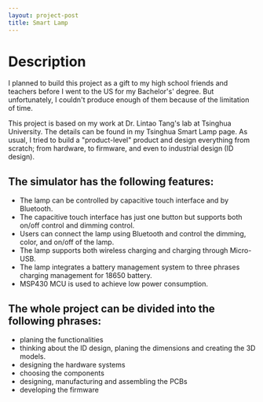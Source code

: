 ```yaml
---
layout: project-post
title: Smart Lamp
---
```


# Description
I planned to build this project as a gift to my high school friends and teachers before I went to the US for my Bachelor's' degree. But unfortunately, I couldn't produce enough of them because of the limitation of time.

This project is based on my work at Dr. Lintao Tang's lab at Tsinghua University. The details can be found in my Tsinghua Smart Lamp page.
As usual, I tried to build a "product-level" product and design everything from scratch; from hardware, to firmware, and even to industrial design (ID design).

## The simulator has the following features:
- The lamp can be controlled by capacitive touch interface and by Bluetooth.
- The capacitive touch interface has just one button but supports both on/off control and dimming control.
- Users can connect the lamp using Bluetooth and control the dimming, color, and on/off of the lamp. 
- The lamp supports both wireless charging and charging through Micro-USB.
- The lamp integrates a battery management system to three phrases charging management for 18650 battery.
- MSP430 MCU is used to achieve low power consumption.

## The whole project can be divided into the following phrases:
- planing the functionalities
- thinking about the ID design, planing the dimensions and creating the 3D models.
- designing the hardware systems
- choosing the components
- designing, manufacturing and assembling the  PCBs
- developing the firmware
